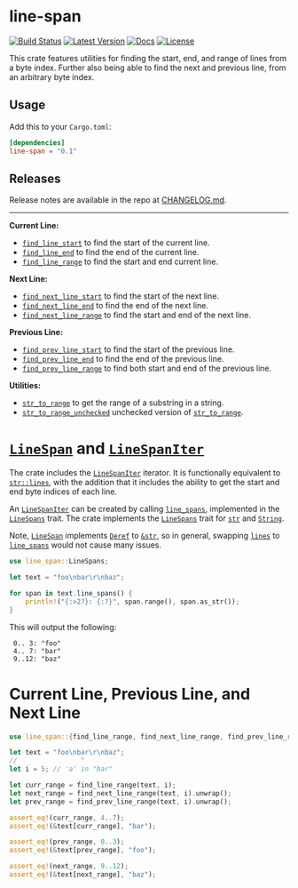 # line-span

[![Build Status](https://travis-ci.org/vallentin/line-span.svg?branch=master)](https://travis-ci.org/vallentin/line-span)
[![Latest Version](https://img.shields.io/crates/v/line-span.svg)](https://crates.io/crates/line-span)
[![Docs](https://docs.rs/line-span/badge.svg)](https://docs.rs/line-span)
[![License](https://img.shields.io/github/license/vallentin/line-span.svg)](https://github.com/vallentin/line-span)

This crate features utilities for finding the start, end, and range of lines
from a byte index.
Further also being able to find the next and previous line, from an arbitrary byte index.

## Usage

Add this to your `Cargo.toml`:

```toml
[dependencies]
line-span = "0.1"
```

## Releases

Release notes are available in the repo at [CHANGELOG.md].

[CHANGELOG.md]: CHANGELOG.md

-----

**Current Line:**

- [`find_line_start`](https://docs.rs/line-span/*/line_span/fn.find_line_start.html) to find the start of the current line.
- [`find_line_end`](https://docs.rs/line-span/*/line_span/fn.find_line_end.html) to find the end of the current line.
- [`find_line_range`](https://docs.rs/line-span/*/line_span/fn.find_line_range.html) to find the start and end current line.

**Next Line:**

- [`find_next_line_start`](https://docs.rs/line-span/*/line_span/fn.find_next_line_start.html) to find the start of the next line.
- [`find_next_line_end`](https://docs.rs/line-span/*/line_span/fn.find_next_line_end.html) to find the end of the next line.
- [`find_next_line_range`](https://docs.rs/line-span/*/line_span/fn.find_next_line_range.html) to find the start and end of the next line.

**Previous Line:**

- [`find_prev_line_start`](https://docs.rs/line-span/*/line_span/fn.find_prev_line_start.html) to find the start of the previous line.
- [`find_prev_line_end`](https://docs.rs/line-span/*/line_span/fn.find_prev_line_end.html) to find the end of the previous line.
- [`find_prev_line_range`](https://docs.rs/line-span/*/line_span/fn.find_prev_line_range.html) to find both start and end of the previous line.

**Utilities:**

- [`str_to_range`] to get the range of a substring in a string.
- [`str_to_range_unchecked`] unchecked version of [`str_to_range`].

[`str_to_range`]: https://docs.rs/line-span/*/line_span/fn.str_to_range.html
[`str_to_range_unchecked`]: https://docs.rs/line-span/*/line_span/fn.str_to_range_unchecked.html

# [`LineSpan`] and [`LineSpanIter`]

The crate includes the [`LineSpanIter`] iterator. It is functionally equivalent to [`str::lines`],
with the addition that it includes the ability to get the start and end byte indices of each line.

An [`LineSpanIter`] can be created by calling [`line_spans`](https://docs.rs/line-span/*/line_span/trait.LineSpans.html#tymethod.line_spans), implemented in the [`LineSpans`] trait. The crate implements the [`LineSpans`] trait for [`str`] and [`String`].

Note, [`LineSpan`] implements [`Deref`] to [`&str`], so in general,
swapping [`lines`] to [`line_spans`] would not cause many issues.

```rust
use line_span::LineSpans;

let text = "foo\nbar\r\nbaz";

for span in text.line_spans() {
    println!("{:>2?}: {:?}", span.range(), span.as_str());
}
```

This will output the following:

```text
 0.. 3: "foo"
 4.. 7: "bar"
 9..12: "baz"
```

[`LineSpan`]: https://docs.rs/line-span/*/line_span/struct.LineSpan.html
[`LineSpanIter`]: https://docs.rs/line-span/*/line_span/struct.LineSpanIter.html
[`LineSpans`]: https://docs.rs/line-span/*/line_span/trait.LineSpans.html
[`line_spans`]: https://docs.rs/line-span/*/line_span/trait.LineSpans.html#tymethod.line_spans
[`Deref`]: https://doc.rust-lang.org/stable/std/ops/trait.Deref.html
[`&str`]: https://doc.rust-lang.org/stable/std/primitive.str.html
[`lines`]: https://doc.rust-lang.org/stable/std/primitive.str.html#method.lines
[`str::lines`]: https://doc.rust-lang.org/stable/std/primitive.str.html#method.lines

[`str`]: https://doc.rust-lang.org/stable/std/primitive.str.html
[`String`]: https://doc.rust-lang.org/stable/std/string/struct.String.html

# Current Line, Previous Line, and Next Line

```rust
use line_span::{find_line_range, find_next_line_range, find_prev_line_range};

let text = "foo\nbar\r\nbaz";
//                ^
let i = 5; // 'a' in "bar"

let curr_range = find_line_range(text, i);
let next_range = find_next_line_range(text, i).unwrap();
let prev_range = find_prev_line_range(text, i).unwrap();

assert_eq!(curr_range, 4..7);
assert_eq!(&text[curr_range], "bar");

assert_eq!(prev_range, 0..3);
assert_eq!(&text[prev_range], "foo");

assert_eq!(next_range, 9..12);
assert_eq!(&text[next_range], "baz");
```
